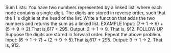 Sum Lists: You have two numbers represented by a linked list, where each node contains a single 
digit. The digits are stored in reverse order, such that the 1 's digit is at the head of the list. Write a 
function that adds the two numbers and returns the sum as a linked list. 
EXAMPLE 
Input: (7-> 1 -> 6) + (5 -> 9 -> 2).That is,617 + 295. 
Output: 2 -> 1 -> 9. That is, 912. 
FOLLOW UP 
Suppose the digits are stored in forward order. Repeat the above problem. 
Input: (6 -> 1 -> 7) + (2 -> 9 -> 5).That is,617 + 295. 
Output: 9 -> 1 -> 2. That is, 912.
